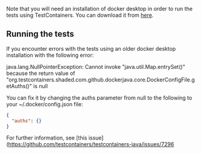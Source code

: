 Note that you will need an installation of docker desktop in order to run the tests using TestContainers.
You can download it from [here](https://www.docker.com/products/docker-desktop).

## Running the tests

If you encounter errors with the tests using an older docker desktop installation with the following error:

java.lang.NullPointerException: Cannot invoke "java.util.Map.entrySet()" because the return value of "org.testcontainers.shaded.com.github.dockerjava.core.DockerConfigFile.getAuths()" is null

You can fix it by changing the auths parameter from null to the following to your ~/.docker/config.json file:

```json
{
  "auths": {}
}
```

For further information, see [this issue](https://github.com/testcontainers/testcontainers-java/issues/7296